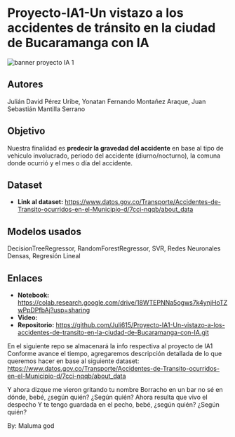 # Proyecto-IA1-Un vistazo a los accidentes de tránsito en la ciudad de Bucaramanga con IA

![banner proyecto IA 1](https://github.com/user-attachments/assets/535c0a87-ac8a-4b6d-aa20-99a3630835ef)

## Autores

Julián David Pérez Uribe, Yonatan Fernando Montañez Araque, Juan Sebastián Mantilla Serrano

## Objetivo
Nuestra finalidad es **predecir la gravedad del accidente** en base al tipo de vehiculo involucrado, periodo del accidente (diurno/nocturno), la comuna donde ocurrió y el mes o día del accidente.

## Dataset
* **Link al dataset:** https://www.datos.gov.co/Transporte/Accidentes-de-Transito-ocurridos-en-el-Municipio-d/7cci-nqqb/about_data

## Modelos usados
DecisionTreeRegressor, RandomForestRegressor, SVR, Redes Neuronales Densas, Regresión Lineal

## Enlaces
* **Notebook:** https://colab.research.google.com/drive/18WTEPNNa5ogws7k4ynjHoTZwPpDPfbAj?usp=sharing
* **Video:**
* **Repositorio:** https://github.com/Juli615/Proyecto-IA1-Un-vistazo-a-los-accidentes-de-transito-en-la-ciudad-de-Bucaramanga-con-IA.git

En el siguiente repo se almacenará la info respectiva al proyecto de IA1
Conforme avance el tiempo, agregaremos descripción detallada de lo que queremos hacer en base al siguiente dataset:
https://www.datos.gov.co/Transporte/Accidentes-de-Transito-ocurridos-en-el-Municipio-d/7cci-nqqb/about_data


Y ahora dizque me vieron gritando tu nombre
Borracho en un bar no sé en dónde, bebé, ¿según quién?
¿Según quién?
Ahora resulta que vivo el despecho
Y te tengo guardada en el pecho, bebé, ¿según quién?
¿Según quién?

By: Maluma god
